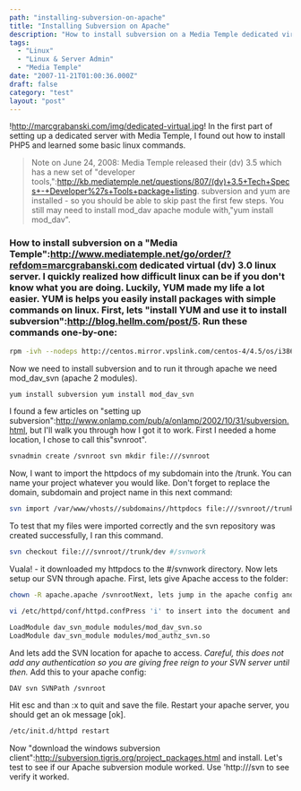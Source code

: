 ```yaml
---
path: "installing-subversion-on-apache"
title: "Installing Subversion on Apache"
description: "How to install subversion on a Media Temple dedicated virtual (dv) 3.0 linux server."
tags: 
  - "Linux"
  - "Linux & Server Admin"
  - "Media Temple"
date: "2007-11-21T01:00:36.000Z"
draft: false
category: "test"
layout: "post"
---
```


!http://marcgrabanski.com/img/dedicated-virtual.jpg!
In the first part of setting up a dedicated server with Media Temple, I found out how to install PHP5 and learned some basic linux commands.
> Note on June 24, 2008: Media Temple released their (dv) 3.5 which has a new set of "developer tools,":http://kb.mediatemple.net/questions/807/(dv)+3.5+Tech+Specs+-+Developer%27s+Tools+package+listing. subversion and yum are installed - so you should be able to skip past the first few steps. You still may need to install mod_dav apache module with,"yum install mod_dav".

### How to install subversion on a "Media Temple":http://www.mediatemple.net/go/order/?refdom=marcgrabanski.com dedicated virtual (dv) 3.0 linux server. I quickly realized how difficult linux can be if you don't know what you are doing. Luckily, YUM made my life a lot easier. YUM is helps you easily install packages with simple commands on linux. First, lets "install YUM and use it to install subversion":http://blog.hellm.com/post/5. Run these commands one-by-one:
```bash
rpm -ivh --nodeps http://centos.mirror.vpslink.com/centos-4/4.5/os/i386/CentOS/RPMS/libxml2-python-2.6.16-10.i386.rpm rpm -ivh --nodeps http://centos.mirror.vpslink.com/centos-4/4.5/os/i386/CentOS/RPMS/python-elementtree-1.2.6-5.el4.centos.i386.rpm rpm -ivh --nodeps http://centos.mirror.vpslink.com/centos-4/4.5/os/i386/CentOS/RPMS/python-sqlite-1.1.7-1.2.1.i386.rpm http://centos.mirror.vpslink.com/centos-4/4.5/os/i386/CentOS/RPMS/rpm-python-4.3.3-22_nonptl.i386.rpm rpm -ivh --nodeps http://centos.mirror.vpslink.com/centos-4/4.5/os/i386/CentOS/RPMS/python-urlgrabber-2.9.8-2.noarch.rpm wget http://centos.mirror.vpslink.com/centos-4/4.5/os/i386/CentOS/RPMS/yum-2.4.3-3.el4.centos.noarch.rpm rpm -Uvh yum-2.4.3-3.el4.centos.noarch.rpmTo check if it is installed run this command: rpm -q yum
```

Now we need to install subversion and to run it through apache we need mod_dav_svn (apache 2 modules).
```bash
yum install subversion yum install mod_dav_svn
```

I found a few articles on "setting up subversion":http://www.onlamp.com/pub/a/onlamp/2002/10/31/subversion.html, but I'll walk you through how I got it to work. First I needed a home location, I chose to call this"svnroot".
```bash
svnadmin create /svnroot svn mkdir file:///svnroot
```

Now, I want to import the httpdocs of my subdomain into the /trunk. You can name your project whatever you would like. Don't forget to replace the domain, subdomain and project name in this next command:
```bash
svn import /var/www/vhosts//subdomains//httpdocs file:///svnroot//trunk/dev -m 'Initial import of dev httpdocs'
```

To test that my files were imported correctly and the svn repository was created successfully, I ran this command.
```bash
svn checkout file:///svnroot//trunk/dev #/svnwork
```

Vuala! - it downloaded my httpdocs to the #/svnwork directory. Now lets setup our SVN through apache. First, lets give Apache access to the folder:
```bash
chown -R apache.apache /svnrootNext, lets jump in the apache config and load the proper modules and set the svn location.
```

```bash
vi /etc/httpd/conf/httpd.confPress 'i' to insert into the document and in the LoadModule section add these two lines:

LoadModule dav_svn_module modules/mod_dav_svn.so
LoadModule dav_svn_module modules/mod_authz_svn.so
```

And lets add the SVN location for apache to access. *Careful, this does not add any authentication so you are giving free reign to your SVN server until then.* Add this to your apache config:
```xml
DAV svn SVNPath /svnroot
```

Hit esc and than :x to quit and save the file. Restart your apache server, you should get an ok message [ok].
```bash
/etc/init.d/httpd restart
```

Now "download the windows subversion client":http://subversion.tigris.org/project_packages.html and install. Let's test to see if our Apache subversion module worked. Use 'http:///svn to see verify it worked.